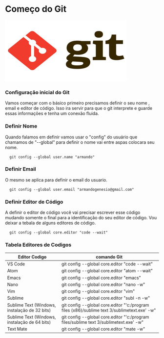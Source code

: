 <h1> Começo do Git </h1>

<img src="Imagens De Ilustração/Git Logo.jpeg" width="400px  " height="200px">

<h3> Configuração inicial do Git</h3>

<p>Vamos começar com o básico primeiro precisamos definir o seu nome , email e editor de código. Isso ira servir para que o git interprete e guarde essas informações e tenha um conexão fluida.</p>

<h3>Definir Nome</h3>
<p>Quando falamos em definir vamos usar o "config" do usuário que chamamos de "--global" para definir o nome vai entre aspas colocara seu nome.</p>

```
  git config --global user.name "armando"
```


<h3>Definir Email</h3>
<p>O mesmo se aplica para definir o email do usuario.</p>

```
  git config --global user.email "armandogenesio@gmail.com"
```


<h3>Definir Editor de Código</h3>
<p>A definir o editor de código você vai precisar escrever esse código mudando somente o final para a identificação do seu editor de código. Vou deixar a tebala de alguns editores de código.</p>

```
  git config --global core.editor "code --wait"
```

<h3>Tabela Editores de Codigos</h3>

| Editor Codigo                                      | comando Git                                                                                 |
| ---------------------------------------------------| --------------------------------------------------------------------------------------------|
| VS Code                                            | git config --global core.editor "code --wait"                                               |
| Atom                                               | git config --global core.editor "atom --wait"                                               |
| Emacs                                              | git config --global core.editor "emacs"                                                     |
| Nano                                               | git config --global core.editor "nano -w"                                                   |
| Vim                                                | git config --global core.editor "vim"                                                       |
| Sublime                                            | git config --global core.editor "subl -n -w"                                                |
| Sublime Text (Windows, instalação de 32 bits)      |git config --global core.editor "'c:/program files (x86)/sublime text 3/sublimetext.exe' -w" |
| Sublime Text (Windows, instalação de 64 bits)      |git config --global core.editor "'c:/program files/sublime text 3/sublimetext.exe' -w"       |
| Text Mate                                          | git config --global core.editor "mate -w"                                                   |
